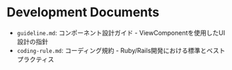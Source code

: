# Development Documents

- `guideline.md`: コンポーネント設計ガイド - ViewComponentを使用したUI設計の指針
- `coding-rule.md`: コーディング規約 - Ruby/Rails開発における標準とベストプラクティス